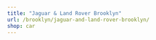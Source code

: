 ```yaml
---
title: "Jaguar & Land Rover Brooklyn"
url: /brooklyn/jaguar-and-land-rover-brooklyn/
shop: car
---
```

